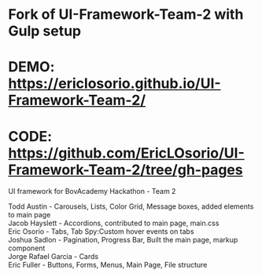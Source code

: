 # Fork of UI-Framework-Team-2 with Gulp setup

# DEMO: https://ericlosorio.github.io/UI-Framework-Team-2/

# CODE: https://github.com/EricLOsorio/UI-Framework-Team-2/tree/gh-pages

UI framework for BovAcademy Hackathon - Team 2

Todd Austin - Carousels, Lists, Color Grid, Message boxes, added elements to main page    
Jacob Hayslett - Accordions, contributed to main page, main.css  
Eric Osorio - Tabs, Tab Spy:Custom hover events on tabs  
Joshua Sadlon - Pagination, Progress Bar, Built the main page, markup component  
Jorge Rafael Garcia - Cards  
Eric Fuller - Buttons, Forms, Menus, Main Page, File structure  

